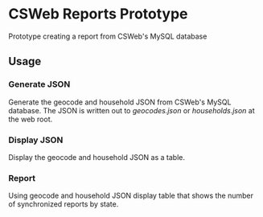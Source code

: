 # CSWeb Reports Prototype

Prototype creating a report from CSWeb's MySQL database

## Usage

### Generate JSON

Generate the geocode and household JSON from CSWeb's MySQL database. The JSON is written out to *geocodes.json* or *households.json* at the web root.

### Display JSON

Display the geocode and household JSON as a table.

### Report

Using geocode and household JSON display table that shows the number of synchronized reports by state.
